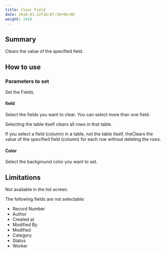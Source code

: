 ```yaml
---
title: Clear Field
date: 2018-01-22T16:07:50+09:00
weight: 1410
---
```

## Summary

Clears the value of the specified field.

## How to use

### Parameters to set

Set the Fields.

#### field

Select the fields you want to clear. You can select more than one field.

Selecting the table itself clears all rows in that table.

If you select a field (column) in a table, not the table itself, theClears the value of the specified field (column) for each row without deleting the rows.

#### Color

Select the background color you want to set.

## Limitations

Not available in the list screen.

The following fields are not selectable:

-	Record Number
-	Author
-	Created at
-	Modified By
-	Modified
-	Category
-	Status
-	Worker
